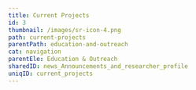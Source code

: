 ```yaml
---
title: Current Projects
id: 3
thumbnail: /images/sr-icon-4.png
path: current-projects
parentPath: education-and-outreach
cat: navigation
parentEle: Education & Outreach
sharedID: news_Announcements_and_researcher_profile
uniqID: current_projects
---
```

